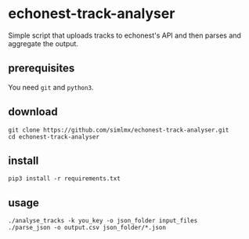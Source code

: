 # echonest-track-analyser
Simple script that uploads tracks to echonest's API and then parses and aggregate the output.

prerequisites
-------------

You need `git` and `python3`.

download
--------
    
    git clone https://github.com/simlmx/echonest-track-analyser.git
    cd echonest-track-analyser

install
-------

    pip3 install -r requirements.txt

usage
------

    ./analyse_tracks -k you_key -o json_folder input_files
    ./parse_json -o output.csv json_folder/*.json
